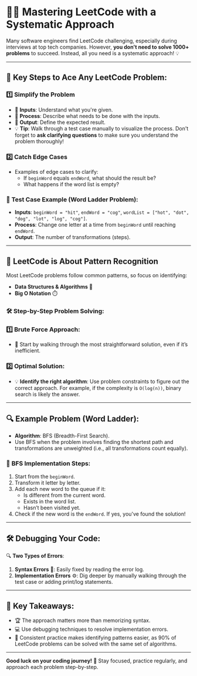 # 🧑‍💻 Mastering LeetCode with a Systematic Approach

Many software engineers find LeetCode challenging, especially during interviews at top tech companies. However, **you don't need to solve 1000+ problems** to succeed. Instead, all you need is a systematic approach! 💡

---

## 🚀 Key Steps to Ace Any LeetCode Problem:

### 1️⃣ **Simplify the Problem**
- 📝 **Inputs**: Understand what you're given.
- 🔄 **Process**: Describe what needs to be done with the inputs.
- 🎯 **Output**: Define the expected result.
- 💡 **Tip**: Walk through a test case manually to visualize the process. Don't forget to **ask clarifying questions** to make sure you understand the problem thoroughly!

### 2️⃣ **Catch Edge Cases**  
- Examples of edge cases to clarify:
  - If `beginWord` equals `endWord`, what should the result be?
  - What happens if the word list is empty?

### 🧩 **Test Case Example (Word Ladder Problem)**:
- **Inputs**: `beginWord = "hit"`, `endWord = "cog"`, `wordList = ["hot", "dot", "dog", "lot", "log", "cog"]`.
- **Process**: Change one letter at a time from `beginWord` until reaching `endWord`.
- **Output**: The number of transformations (steps).

---

## 🧠 **LeetCode is About Pattern Recognition**

Most LeetCode problems follow common patterns, so focus on identifying:
- **Data Structures & Algorithms** 🤖
- **Big O Notation** ⏱️

### 🛠️ **Step-by-Step Problem Solving**:

### 1️⃣ **Brute Force Approach**:
- 🐢 Start by walking through the most straightforward solution, even if it’s inefficient.

### 2️⃣ **Optimal Solution**:
- 💡 **Identify the right algorithm**: Use problem constraints to figure out the correct approach. For example, if the complexity is `O(log(n))`, binary search is likely the answer.

---

## 🔍 **Example Problem (Word Ladder)**:
- **Algorithm**: BFS (Breadth-First Search).
- Use BFS when the problem involves finding the shortest path and transformations are unweighted (i.e., all transformations count equally).

### 🌳 **BFS Implementation Steps**:
1. Start from the `beginWord`.
2. Transform it letter by letter.
3. Add each new word to the queue if it:
   - Is different from the current word.
   - Exists in the word list.
   - Hasn’t been visited yet.
4. Check if the new word is the `endWord`. If yes, you've found the solution!

---

## 🛠️ **Debugging Your Code**:

🔍 **Two Types of Errors**:
1. **Syntax Errors** 🛑: Easily fixed by reading the error log.
2. **Implementation Errors** ⚙️: Dig deeper by manually walking through the test case or adding print/log statements.

---

## 🔑 **Key Takeaways**:
- 🏆 The approach matters more than memorizing syntax.
- 💻 Use debugging techniques to resolve implementation errors.
- 🎯 Consistent practice makes identifying patterns easier, as 90% of LeetCode problems can be solved with the same set of algorithms.

---

**Good luck on your coding journey!** 🌟 Stay focused, practice regularly, and approach each problem step-by-step. 
